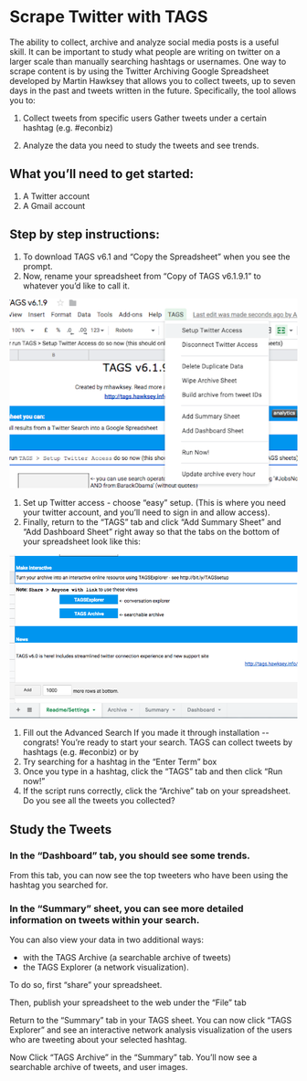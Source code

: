 # Scrape Twitter with TAGS 

The ability to collect, archive and analyze social media posts is a useful skill. It can be important to study what people are writing on twitter on a larger scale than manually searching hashtags or usernames. One way to scrape content is by using the Twitter Archiving Google Spreadsheet developed by Martin Hawksey that allows you to collect tweets, up to seven days in the past and tweets written in the future. Specifically, the tool allows you to:

1. Collect tweets from specific users
Gather tweets under a certain hashtag (e.g. #econbiz)

1. Analyze the data you need to study the tweets and see trends. 

## What you’ll need to get started:

1. A Twitter account
1. A Gmail account

## Step by step instructions:

1. To download TAGS v6.1 and “Copy the Spreadsheet” when you see the prompt.
1. Now, rename your spreadsheet from “Copy of TAGS v6.1.9.1” to whatever you’d like to call it.

![v6](set_up_access.png)

1. Set up Twitter access - choose “easy” setup. (This is where you need your twitter account, and you’ll need to sign in and allow access).
1. Finally, return to the “TAGS” tab and click “Add Summary Sheet” and “Add Dashboard Sheet” right away so that the tabs on the bottom of your spreadsheet look like this: 

![tags](tabs.png)

1. Fill out the Advanced Search
If you made it through installation -- congrats! You’re ready to start your search. TAGS can collect tweets by hashtags (e.g. #econbiz) or by 
1. Try searching for a hashtag in the “Enter Term” box
1. Once you type in a hashtag, click the “TAGS” tab and then click “Run now!” 
1. If the script runs correctly, click the “Archive” tab on your spreadsheet. Do you see all the tweets you collected? 


## Study the Tweets

### In the “Dashboard” tab, you should see some trends. 

From this tab, you can now see the top tweeters who have been using the hashtag you searched for. 

### In the “Summary” sheet, you can see more detailed information on tweets within your search.

You can also view your data in two additional ways: 
* with the TAGS Archive (a searchable archive of tweets) 
* the TAGS Explorer (a network visualization). 

To do so, first “share” your spreadsheet. 

Then, publish your spreadsheet to the web under the “File” tab 

Return to the “Summary” tab in your TAGS sheet. You can now click “TAGS Explorer” and see an interactive network analysis visualization of the users who are tweeting about your selected hashtag. 

Now Click “TAGS Archive” in the “Summary” tab. You’ll now see a searchable archive of tweets, and user images. 


